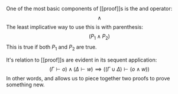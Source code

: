 One of the most basic components of [[proof]]s is the and operator:
$$
\land
$$
The least implicative way to use this is with parenthesis:
$$
(P_{1} \land P_{2})
$$
This is true if both $P_{1}$ and $P_{2}$ are true.

It's relation to [[proof]]s are evident in its sequent application:
$$
(\Gamma \vdash o) \land (\Delta \vdash w) \implies ((\Gamma \cup \Delta) \vdash (o \land w))
$$
In other words, and allows us to piece together two proofs to prove something new.